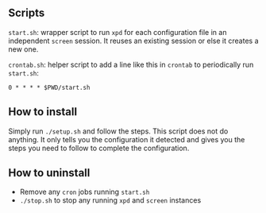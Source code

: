 Scripts
-------

`start.sh`: wrapper script to run `xpd` for each configuration file
in an independent `screen` session. It reuses an existing session
or else it creates a new one.

`crontab.sh`: helper script to add a line like this in `crontab`
to periodically run `start.sh`:

    0 * * * * $PWD/start.sh

How to install
--------------

Simply run `./setup.sh` and follow the steps. This script does not
do anything. It only tells you the configuration it detected and
gives you the steps you need to follow to complete the configuration.


How to uninstall
----------------

- Remove any `cron` jobs running `start.sh`
- `./stop.sh` to stop any running `xpd` and `screen` instances

